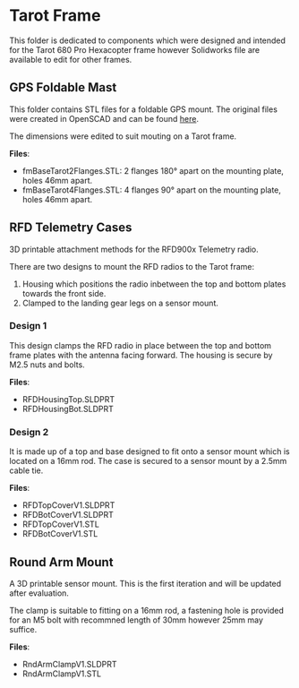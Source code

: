 # Tarot Frame
This folder is dedicated to components which were designed and intended for the Tarot 680 Pro Hexacopter frame however Solidworks file are available to edit for other frames.

## GPS Foldable Mast
This folder contains STL files for a foldable GPS mount. The original files were created in OpenSCAD and can be found [here](https://github.com/ndrk/folding_gps_mast).

The dimensions were edited to suit mouting on a Tarot frame.

**Files**:
- fmBaseTarot2Flanges.STL: 2 flanges 180&deg; apart on the mounting plate, holes 46mm apart.
- fmBaseTarot4Flanges.STL: 4 flanges 90&deg; apart on the mounting plate, holes 46mm apart.

## RFD Telemetry Cases
3D printable attachment methods for the RFD900x Telemetry radio.

There are two designs to mount the RFD radios to the Tarot frame:
1. Housing which positions the radio inbetween the top and bottom plates towards the front side.
2. Clamped to the landing gear legs on a sensor mount.

### Design 1
This design clamps the RFD radio in place between the top and bottom frame plates with the antenna facing forward. The housing is secure by M2.5 nuts and bolts.

**Files**:
- RFDHousingTop.SLDPRT
- RFDHousingBot.SLDPRT

### Design 2
It is made up of a top and base designed to fit onto a sensor mount which is located on a 16mm rod. The case is secured to a sensor mount by a 2.5mm cable tie.

**Files**:
- RFDTopCoverV1.SLDPRT
- RFDBotCoverV1.SLDPRT
- RFDTopCoverV1.STL
- RFDBotCoverV1.STL

## Round Arm Mount
A 3D printable sensor mount. This is the first iteration and will be updated after evaluation.

The clamp is suitable to fitting on a 16mm rod, a fastening hole is provided for an M5 bolt with recommned length of 30mm however 25mm may suffice.

**Files**:
- RndArmClampV1.SLDPRT
- RndArmClampV1.STL
